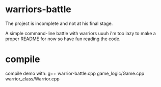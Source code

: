 # warriors-battle

The project is incomplete and not at his final stage.

A simple command-line battle with warriors uuuh i'm too lazy to make a proper README for now so have fun reading the code.

# compile

compile demo with:
	g++ warrior-battle.cpp game_logic/Game.cpp warrior_class/Warrior.cpp


